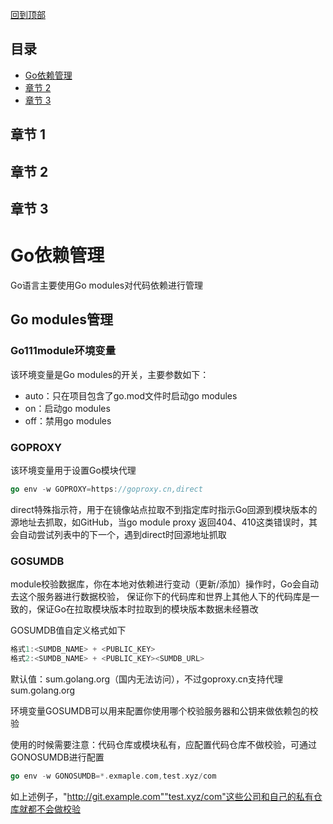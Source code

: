 [回到顶部](#top)
## 目录
- [Go依赖管理](#section-1)
- [章节 2](#section-2)
- [章节 3](#section-3)
<!-- 内容 -->
## 章节 1 <a id="section-1"></a>
<!-- 章节内容 -->
## 章节 2 <a id="section-2"></a>
<!-- 章节内容 -->
## 章节 3 <a id="section-3"></a>
<!-- 章节内容 -->

# Go依赖管理 <a id="section-1"></a>
Go语言主要使用Go modules对代码依赖进行管理
## Go modules管理
### Go111module环境变量
该环境变量是Go modules的开关，主要参数如下：
- auto：只在项目包含了go.mod文件时启动go modules
- on：启动go modules
- off：禁用go modules
### GOPROXY
该环境变量用于设置Go模块代理
```go
go env -w GOPROXY=https://goproxy.cn,direct
```
direct特殊指示符，用于在镜像站点拉取不到指定库时指示Go回源到模块版本的源地址去抓取，如GitHub，当go module proxy
返回404、410这类错误时，其会自动尝试列表中的下一个，遇到direct时回源地址抓取

### GOSUMDB
module校验数据库，你在本地对依赖进行变动（更新/添加）操作时，Go会自动去这个服务器进行数据校验，
保证你下的代码库和世界上其他人下的代码库是一致的，保证Go在拉取模块版本时拉取到的模块版本数据未经篡改

GOSUMDB值自定义格式如下
```go
格式1:<SUMDB_NAME> + <PUBLIC_KEY>
格式2:<SUMDB_NAME> + <PUBLIC_KEY><SUMDB_URL>
```
默认值：sum.golang.org（国内无法访问），不过goproxy.cn支持代理sum.golang.org

环境变量GOSUMDB可以用来配置你使用哪个校验服务器和公钥来做依赖包的校验

使用的时候需要注意：代码仓库或模块私有，应配置代码仓库不做校验，可通过GONOSUMDB进行配置
```go
go env -w GONOSUMDB=*.exmaple.com,test.xyz/com
```
如上述例子，"http://git.example.com""test.xyz/com"这些公司和自己的私有仓库就都不会做校验

###